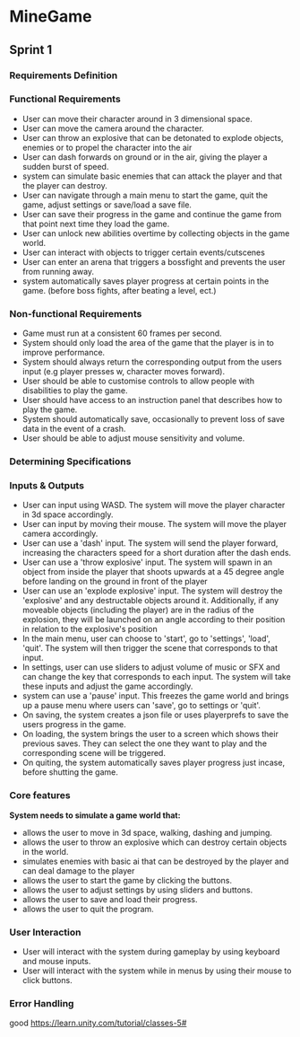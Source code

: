 # __MineGame__

## Sprint 1
### __Requirements Definition__
### Functional Requirements
* User can move their character around in 3 dimensional space.
* User can move the camera around the character.
* User can throw an explosive that can be detonated to explode objects, enemies or to propel the character into the air
* User can dash forwards on ground or in the air, giving the player a sudden burst of speed.
* system can simulate basic enemies that can attack the player and that the player can destroy.
* User can navigate through a main menu to start the game, quit the game, adjust settings or save/load a save file.
* User can save their progress in the game and continue the game from that point next time they load the game.
* User can unlock new abilities overtime by collecting objects in the game world.
* User can interact with objects to trigger certain events/cutscenes
* User can enter an arena that triggers a bossfight and prevents the user from running away.
* system automatically saves player progress at certain points in the game. (before boss fights, after beating a level, ect.)

### Non-functional Requirements
* Game must run at a consistent 60 frames per second.
* System should only load the area of the game that the player is in to improve performance.
* System should always return the corresponding output from the users input (e.g player presses w, character moves forward).
* User should be able to customise controls to allow people with disabilities to play the game.
* User should have access to an instruction panel that describes how to play the game.
* System should automatically save, occasionally to prevent loss of save data in the event of a crash.
* User should be able to adjust mouse sensitivity and volume.

### __Determining Specifications__
### Inputs & Outputs
* User can input using WASD. The system will move the player character in 3d space accordingly.
* User can input by moving their mouse. The system will move the player camera accordingly.
* User can use a 'dash' input. The system will send the player forward, increasing the characters speed for a short duration after the dash ends.
* User can use a 'throw explosive' input. The system will spawn in an object from inside the player that shoots upwards at a 45 degree angle before landing on the ground in front of the player
* User can use an 'explode explosive' input. The system will destroy the 'explosive' and any destructable objects around it. Additionally, if any moveable objects (including the player) are in the radius of the explosion, they will be launched on an angle according to their position in relation to the explosive's position
* In the main menu, user can choose to 'start', go to 'settings', 'load', 'quit'. The system will then trigger the scene that corresponds to that input.
* In settings, user can use sliders to adjust volume of music or SFX and can change the key that corresponds to each input. The system will take these inputs and adjust the game accordingly.
* system can use a 'pause' input. This freezes the game world and brings up a pause menu where users can 'save', go to settings or 'quit'.
* On saving, the system creates a json file or uses playerprefs to save the users progress in the game.
* On loading, the system brings the user to a screen which shows their previous saves. They can select the one they want to play and the corresponding scene will be triggered.
* On quiting, the system automatically saves player progress just incase, before shutting the game.

### Core features
__System needs to simulate a game world that:__
* allows the user to move in 3d space, walking, dashing and jumping.
* allows the user to throw an explosive which can destroy certain objects in the world.
* simulates enemies with basic ai that can be destroyed by the player and can deal damage to the player
* allows the user to start the game by clicking the buttons.
* allows the user to adjust settings by using sliders and buttons.
* allows the user to save and load their progress.
* allows the user to quit the program.

### User Interaction
* User will interact with the system during gameplay by using keyboard and mouse inputs.
* User will interact with the system while in menus by using their mouse to click buttons.

### Error Handling


good https://learn.unity.com/tutorial/classes-5#